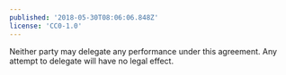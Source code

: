 ```yaml
---
published: '2018-05-30T08:06:06.848Z'
license: 'CC0-1.0'
---
```


Neither party may delegate any performance under this agreement. Any attempt to delegate will have no legal effect.
